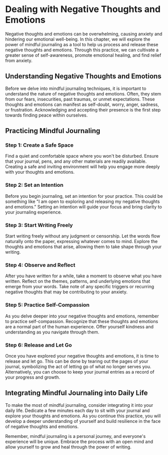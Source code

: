 Dealing with Negative Thoughts and Emotions
====================================================

Negative thoughts and emotions can be overwhelming, causing anxiety and hindering our emotional well-being. In this chapter, we will explore the power of mindful journaling as a tool to help us process and release these negative thoughts and emotions. Through this practice, we can cultivate a greater sense of self-awareness, promote emotional healing, and find relief from anxiety.

Understanding Negative Thoughts and Emotions
--------------------------------------------

Before we delve into mindful journaling techniques, it is important to understand the nature of negative thoughts and emotions. Often, they stem from our fears, insecurities, past traumas, or unmet expectations. These thoughts and emotions can manifest as self-doubt, worry, anger, sadness, or frustration. Acknowledging and accepting their presence is the first step towards finding peace within ourselves.

Practicing Mindful Journaling
-----------------------------

### Step 1: Create a Safe Space

Find a quiet and comfortable space where you won't be disturbed. Ensure that your journal, pens, and any other materials are readily available. Creating a safe and inviting environment will help you engage more deeply with your thoughts and emotions.

### Step 2: Set an Intention

Before you begin journaling, set an intention for your practice. This could be something like "I am open to exploring and releasing my negative thoughts and emotions." Setting an intention will guide your focus and bring clarity to your journaling experience.

### Step 3: Start Writing Freely

Start writing freely without any judgment or censorship. Let the words flow naturally onto the paper, expressing whatever comes to mind. Explore the thoughts and emotions that arise, allowing them to take shape through your writing.

### Step 4: Observe and Reflect

After you have written for a while, take a moment to observe what you have written. Reflect on the themes, patterns, and underlying emotions that emerge from your words. Take note of any specific triggers or recurring negative thoughts that may be contributing to your anxiety.

### Step 5: Practice Self-Compassion

As you delve deeper into your negative thoughts and emotions, remember to practice self-compassion. Recognize that these thoughts and emotions are a normal part of the human experience. Offer yourself kindness and understanding as you navigate through them.

### Step 6: Release and Let Go

Once you have explored your negative thoughts and emotions, it is time to release and let go. This can be done by tearing out the pages of your journal, symbolizing the act of letting go of what no longer serves you. Alternatively, you can choose to keep your journal entries as a record of your progress and growth.

Integrating Mindful Journaling into Daily Life
----------------------------------------------

To make the most of mindful journaling, consider integrating it into your daily life. Dedicate a few minutes each day to sit with your journal and explore your thoughts and emotions. As you continue this practice, you will develop a deeper understanding of yourself and build resilience in the face of negative thoughts and emotions.

Remember, mindful journaling is a personal journey, and everyone's experience will be unique. Embrace the process with an open mind and allow yourself to grow and heal through the power of writing.
